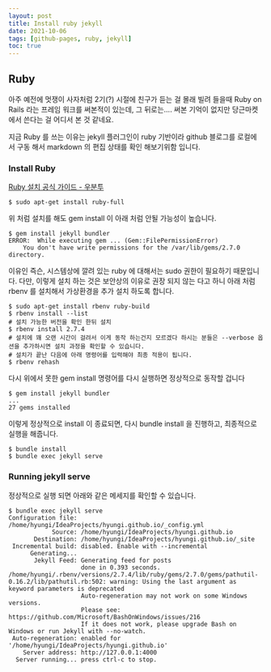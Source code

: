 ```yaml
---
layout: post
title: Install ruby jekyll
date: 2021-10-06
tags: [github-pages, ruby, jekyll]
toc: true
---
```


## Ruby
아주 예전에 멋쟁이 사자처럼 2기(?) 시절에 친구가 듣는 걸 몰래 빌려 들을때 Ruby on Rails 라는 프레임 워크를 써본적이 있는데,
그 뒤로는.... 써본 기억이 없지만 당근마켓에서 쓴다는 걸 어디서 본 것 같네요.

지금 Ruby 를 쓰는 이유는 jekyll 플러그인이 ruby 기반이라 github 블로그를 로컬에서 구동 해서 markdown 의 편집 상태를 확인 해보기위함 입니다.

### Install Ruby
[Ruby 설치 공식 가이드 - 우분투](https://www.ruby-lang.org/ko/documentation/installation/#apt)
```shell
$ sudo apt-get install ruby-full
```

위 처럼 설치를 해도 gem install 이 아래 처럼 안될 가능성이 높습니다.
```shell
$ gem install jekyll bundler
ERROR:  While executing gem ... (Gem::FilePermissionError)
    You don't have write permissions for the /var/lib/gems/2.7.0 directory.
```

이유인 즉슨, 시스템상에 깔려 있는 ruby  에 대해서는 sudo 권한이 필요하기 때문입니다.
다만, 이렇게 설치 하는 것은 보안상의 이유로 권장 되지 않는 다고 하니 아래 처럼 rbenv 를 설치해서 가상환경을 추가 설치 하도록 합니다.

```shell
$ sudo apt-get install rbenv ruby-build
$ rbenv install --list
# 설치 가능한 버전을 확인 한뒤 설치
$ rbenv install 2.7.4
# 설치에 꽤 오랜 시간이 걸려서 이게 동작 하는건지 모르겠다 하시는 분들은 --verbose 옵션을 추가하시면 설치 과정을 확인할 수 있습니다.
# 설치가 끝난 다음에 아래 명령어를 입력해야 최종 적용이 됩니다.
$ rbenv rehash
```

다시 위에서 못한 gem install 명령어를 다시 실행하면 정상적으로 동작할 겁니다

```shell
$ gem install jekyll bundler
...
27 gems installed
```
이렇게 정상적으로 install 이 종료되면,
다시 bundle install 을 진행하고, 최종적으로 실행을 해줍니다.
```shell
$ bundle install
$ bundle exec jekyll serve
```

### Running jekyll serve

정상적으로 실행 되면 아래와 같은 메세지를 확인할 수 있습니다.
```shell
$ bundle exec jekyll serve
Configuration file: /home/hyungi/IdeaProjects/hyungi.github.io/_config.yml
            Source: /home/hyungi/IdeaProjects/hyungi.github.io
       Destination: /home/hyungi/IdeaProjects/hyungi.github.io/_site
 Incremental build: disabled. Enable with --incremental
      Generating...
       Jekyll Feed: Generating feed for posts
                    done in 0.393 seconds.
/home/hyungi/.rbenv/versions/2.7.4/lib/ruby/gems/2.7.0/gems/pathutil-0.16.2/lib/pathutil.rb:502: warning: Using the last argument as keyword parameters is deprecated
                    Auto-regeneration may not work on some Windows versions.
                    Please see: https://github.com/Microsoft/BashOnWindows/issues/216
                    If it does not work, please upgrade Bash on Windows or run Jekyll with --no-watch.
 Auto-regeneration: enabled for '/home/hyungi/IdeaProjects/hyungi.github.io'
    Server address: http://127.0.0.1:4000
  Server running... press ctrl-c to stop.
```
